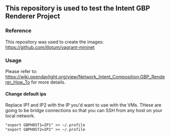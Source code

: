 ## This repository is used to test the Intent GBP Renderer Project

### Reference
This repository was used to create the images:
https://github.com/illotum/vagrant-mininet

### Usage
Please refer to: https://wiki.opendaylight.org/view/Network_Intent_Composition:GBP_Renderer_How_To
for more details.

#### Change default ips
Replace IP1 and IP2 with the IP you'd want to use with the VMs. THese are going to be bridge connections so that you can SSH from any host on your local network.
```
"export GBPHOST1=IP1" >> ~/.profile
"export GBPHOST2=IP2" >> ~/.profile
```

